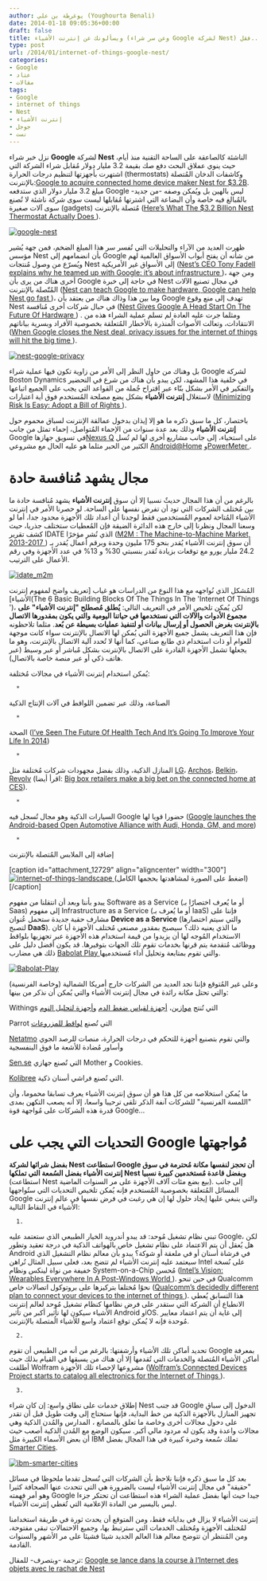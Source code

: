 ```yaml
---
author: يوغرطة بن علي (Youghourta Benali)
date: 2014-01-18 09:05:36+00:00
draft: false
title: ويسألونك عن إنترنت الأشياء (وعن سر شراء Google لشركة Nest) فقل...
type: post
url: /2014/01/internet-of-things-google-nest/
categories:
- Google
- عتاد
- مقالات
tags:
- Google
- internet of things
- Nest
- إنترنت الأشياء
- جوجل
- نست
---
```


نزل خبر شراء **Google** لشركة **Nest** الناشئة كالصاعقة على الساحة التقنية منذ أيام، حيث ينوي عملاق البحث دفع صك بقيمة 3.2 مليار دولار مُقابل شراء الشركة التي اشتهرت بأجهزتها لتنظيم درجات الحرارة (thermostats) وكاشفات الدخان المُتصلة بالإنترنت:[Google to acquire connected home device maker Nest for $3.2B](http://gigaom.com/2014/01/13/breaking-google-acquires-digital-device-maker-nest-for-3-2b/). مبلغ 3.2 مليار دولار الذي ستدفعه Google ليس بالهين بل ويُمكن وصفه -من جديد- بالمُبالغ فيه خاصة وأن البضاعة التي اشترتها مُقابلها ليست سوى شركة ناشئة لا تُصنع سوى آلات صغيرة (gadgets) مُتصلة بالإنترنت ([Here’s What The $3.2 Billion Nest Thermostat Actually Does ](http://www.businessinsider.com/heres-what-the-32-billion-nest-thermostat-does-2014-1)).




[![google-nest](https://www.it-scoop.com/wp-content/uploads/2014/01/google-nest1.jpg)
](https://www.it-scoop.com/wp-content/uploads/2014/01/google-nest1.jpg)




ظهرت العديد من الآراء والتحليلات التي تُفسر سر هذا المبلغ الضخم، فمن جهة يُشير مؤسس Nest بأن انضمامهم إلى Google من شأنه أن يفتح أبواب الأسواق العالمية لهم ويُسرّع من وصول مُنتجات Nest إلى الأسواق غير الأمريكية ([Nest’s CEO Tony Fadell explains why he teamed up with Google: it’s about infrastructure ](http://gigaom.com/2014/01/13/nests-ceo-tony-fadell-explains-why-he-teamed-up-with-google-its-about-infrastructure/))، ومن جهة أخرى هناك من يرى بأن Google في حاجة إلى خبرة Nest في مجال تصنيع الآلات المُتّصلة بالإنترنت ([Nest can teach Google to make hardware, Google can help Nest go fast ](http://pando.com/2014/01/14/gruber-nest-can-teach-google-to-make-hardware-google-can-help-nest-go-fast/))، وما بين هذا وذاك هناك من يعتقد بأن Google تهدف إلى منع وقوع Nest في حبال شركات أخرى مُنافسة ([Nest Gives Google A Head Start On The Future Of Hardware ](http://techcrunch.com/2014/01/13/nest-gives-google-top-shelf-design-expertise-for-the-next-frontier-of-hardware/)) . ومثلما جرت عليه العادة لم تسلم عملية الشراء هذه من الانتقادات، وتعالت الأصوات الُمنذرة بالأخطار المُتعلقة بخصوصية الأفراد وبسرية بياناتهم ([When Google closes the Nest deal, privacy issues for the internet of things will hit the big time ](http://gigaom.com/2014/01/13/when-google-closes-the-nest-deal-privacy-issues-for-the-internet-of-things-will-hit-the-big-time/)).




[![nest-google-privacy](https://www.it-scoop.com/wp-content/uploads/2014/01/nest-google-privacy.jpg)
](https://www.it-scoop.com/wp-content/uploads/2014/01/nest-google-privacy.jpg)




بل وهناك من حاول النظر إلى الأمر من زاوية تكون فيها عملية شراء Google لشركة Boston Dynamics في خلفية هذا المشهد، لكن يبدو بأن هناك من شرع في التحضير والتفكير في الأمر بشكل بنّاء عبر اقتراح جُملة من القواعد التي يجب على الجميع اتباعها لاستغلال **إنترنت الأشياء** بشكل يضع مصلحة المُستخدم فوق أية اعتبارات ([Minimizing Risk Is Easy: Adopt a Bill of Rights ](http://www.nytimes.com/roomfordebate/2013/09/08/privacy-and-the-internet-of-things/a-bill-of-rights-for-the-internet-of-things)).




باختصار، كل ما سبق ذكره ما هو إلا إيذان بدخول عمالقة الإنترنت لسباق محموم حول **إنترنت الأشياء** وذلك بعد عدة سنوات من الإحماء المُتواصل، إحماء تمثل من جانب Google في تسويق جهازها[Nexus Q](https://play.google.com/store/devices/details/Nexus_Q) على استحياء، إلى جانب مشاريع أخرى لها لم تُسل الكثير من الحبر مثلما هو عليه الحال مع مشروعي [Android@Home](mailto:Android@Home) و[PowerMeter ](https://www.google.com/powermeter/about/).





# مجال يشهد مُنافسة حادة




بالرغم من أن هذا المجال حديثٌ نسبيا إلا أن سوق **إنترنت الأشياء** يشهد مُنافسة حادة ما بين مُختلف الشركات التي تود أن تفرض نفسها على الساحة. لو حصرنا الأمر في إنترنت الأشياء المُتاحة لعموم المُستخدمين فقط لوجدنا أن أعداد تلك الأجهزة محدود جدا، أما لو وسعنا المجال ونظرنا إلى خارج هذه الدائرة الضيقة فإن المُعطيات ستختلف جذريا، حيث كشف تقرير IDATE الذي نُشر مؤخرًا ([M2M : The Machine-to-Machine Market, 2013-2017 ](http://www.idate.org/en/Research-store/M2M_876.html)) أن سوق إنترنت الأشياء يُقدر بنحو 175 مليون وحدة وبرقم أعمال يُقدر بـ 24.2 مليار يورو مع توقعات بزيادة تُقدر بنسبتي 30% و 13% في عدد الأجهزة وفي رقم الأعمال على الترتيب.




[![idate_m2m](https://www.it-scoop.com/wp-content/uploads/2014/01/idate_m2m.jpg)
](https://www.it-scoop.com/wp-content/uploads/2014/01/idate_m2m.jpg)




المُشكل الذي نُواجهه مع هذا النوع من الدراسات هو غياب [تعريف واضح لمفهوم إنترنت الأشياء](The 6 Basic Building Blocks Of The Things In The 'Internet Of Things ')، لكن يُمكن تلخيص الأمر في التعريف التالي: **يُطلق مُصطلح "إنترنت الأشياء" على مجموع الأدوات والآلات التي نستخدمها في حياتنا اليومية والتي يكون بمقدورها الاتصال بالإنترنت بغرض الحصول أو إرسال بيانات أو لتنفيذ عمليات بسيطة عن بُعد**. مثلما تلاحظونه فإن هذا التعريف يشمل جميع الأجهزة التي يُمكن لها الاتصال بالإنترنت سواء كانت موجهة للعوام أو ذات استخدام ذي طابع صناعي، كما أنها لا تُحدد آلية الاتصال بالإنترنت، وهو ما يجعلها تشمل الأجهزة القادرة على الاتصال بالإنترنت بشكل مُباشر أو عبر وسيط (عبر هاتف ذكي أو عبر منصة خاصة بالاتصال).




يُمكن استخدام إنترنت الأشياء في مجالات مُختلفة:






 	  * 


الصناعة، وذلك عبر تضمين اللواقط في آلات الإنتاج الذكية



 	  * 


الصحة ([I’ve Seen The Future Of Health Tech And It’s Going To Improve Your Life In 2014](http://techcrunch.com/2014/01/11/ive-seen-the-future-of-health-tech-and-its-going-to-improve-your-life-in-2014/))



 	  * 


المنازل الذكية، وذلك بفضل مجهودات شركات مُختلفة مثل [LG](http://www.theverge.com/2014/1/7/5285316/lg-homechat-instant-message-control-smart-appliances-through-line)، [Archos](http://www.rudebaguette.com/2014/01/02/connected-devices-archos-plans-home-domination/)، [Belkin](http://gigaom.com/2013/07/22/belkin-flips-the-switch-on-an-official-android-app-for-wemo-home-automation-products/)، [Revolv](http://techcrunch.com/2014/01/08/revolv-the-missing-link-for-home-automation-comes-to-home-depot-stores/) (اقرأ أيضا: [Big box retailers make a big bet on the connected home at CES](http://gigaom.com/2014/01/07/lowes-and-staples-connected-home-efforts-get-big-expansion-at-ces/)).



 	  * 


السيارات الذكية وهو مجال تُسجل فيه Google حضورا قويا لها ([Google launches the Android-based Open Automotive Alliance with Audi, Honda, GM, and more](http://www.theverge.com/2014/1/6/5279116/google-open-automotive-alliance-android-car-announcement))



 	  * 


إضافة إلى الملابس المُتصلة بالإنترنت




[caption id="attachment_12729" align="aligncenter" width="300"][![internet-of-things-landscape](https://www.it-scoop.com/wp-content/uploads/2014/01/internet-of-things-landscape-300x225.png)
](https://www.it-scoop.com/wp-content/uploads/2014/01/internet-of-things-landscape.png) (اضغط على الصورة لمشاهدتها بحجمها الكامل)[/caption]







يبدو بأننا وبعد أن انتقلنا من مفهوم Software as a Service (أو ما يُعرف اختصارًا بـ Saas) إلى مفهوم Infrastructure as a Service (أو ما يُعرف بـ IaaS) فإننا على مشارف حقبة جديدة ستحمل عُنوان **Device as a Service** (والتي سيتم اختصارها لتصبح **DaaS**). ما الذي يعنيه ذلك؟ سيصبح بمقدور مصنعي مُختلف الأجهزة أيا كان الاستخدام المُوجه لها أن يزيدوا من قيمة استخدام هذه الأجهزة عبر تجهزيها بلواقط ووظائف مُتقدمة يتم قرنها بخدمات تقوم تلك الجهات بتوفيرها. قد يكون أفضل دليل على ذلك هي مضارب [Babolat Play ](http://www.babolatplay.com/) والتي تقوم بمتابعة وتحليل أداء مُستخدميها.




[![Babolat-Play](https://www.it-scoop.com/wp-content/uploads/2014/01/Babolat-Play.jpg)
](https://www.it-scoop.com/wp-content/uploads/2014/01/Babolat-Play.jpg)




وعلى غير المُتوقع فإننا نجد العديد من الشركات خارج أمريكا الشمالية (وخاصة الفرنسية) والتي تحتل مكانة رائدة في مجال إنترنت الأشياء والتي يُمكن أن نذكر من بينها:




Withings التي تُنتج [موازين](http://www.withings.com/fr/scales)، [أجهزة لقياس ضغط الدم](http://www.withings.com/fr/wirelessbloodpressuremonitor) و[أجهزة لتحليل النوم](http://www.withings.com/fr/aura)




Parrot التي تُصنع [لواقط للمزروعات](http://www.parrot.com/flowerpower/en/)




[Netatmo](http://www.netatmo.com/en-US/product) والتي تقوم بتصنيع أجهزة للتحكم في درجات الحرارة، منصات للرصد الجوي وأساور مُضادة للأشعة ما فوق البنفسجية




[Sen.se](https://sen.se/) التي تُصنع جهازي Mother و Cookies.




[Kolibree](http://www.kolibree.com/) التي تُصنع فراشي أسنان ذكية.




ما يُمكن استخلاصه من كل هذا هو أن سوق إنترنت الأشياء يعرف تسابقا محموما، وأن "اللمسة الفرنسية" للشركات آنفة الذكر تلقى ترحيبا واسعا، إلا أنه يصعب التكهن بمدى قدرة هذه الشركات على مُواجهة قوة Google...





# التحديات التي يجب على Google مُواجهتها




**بفضل شرائها لشركة Nest استطاعت Google أن تحجز لنفسها مكانة مُحترمة في سوق إنترنت الأشياء بفضل السُمعة التي تملكها Nest وبفضل قاعدة مُستخدمين كبيرة نسبيا** (استطاعت Nest بيع بضع مئات آلاف الأجهزة على مر السنوات الماضية). إلى جانب المسائل المُتعلقة بخصوصية المُستخدم فإنه يُمكن تلخيص التحديات التي ستُواجهها Google والتي ينبغي عليها إيجاد حلول لها إن هي رغبت في فرض نفسها في عالم إنترنت الأشياء في النقاط التالية:






 	  1. 


تبني نظام تشغيل مُوحد: قد يبدو أندرويد الخيار الطبيعي الذي ستعتمد عليه Google، لكن هل يُعقل أن يتم الاعتماد على نظام تشغيل خاص بالهواتف الذكية في درجة تعقيد وتطور Android في فرشاة أسنان أو في ملعقة أو شوكة؟ يبدو بأن معالم نظام التشغيل الذي سيعتمد عليه إنترنت الأشياء لم تتضح بعد، فعلى سبيل المثال تُراهن Intel على نُسخة خفيفة من نواة لينكس ونظام System-on-a-Chip مُحسن ([Intel’s Vision: Wearables Everywhere In A Post-Windows World ](http://techcrunch.com/2014/01/07/intels-vision-wearables-everywhere-in-a-post-windows-world/)). في حين تنحو Qualcomm نحوًا مُختلفا بتركيزها على بروتوكول اتصالات خاص ([Qualcomm’s decidedly different plan to connect your devices to the internet of things ](http://gigaom.com/2013/02/24/qualcomms-decidedly-different-plan-to-connect-your-devices-to-the-internet-of-things/)). هذا التسابق يُعطي الانطباع أن الشركة التي ستقدر على فرض نظامها كنظام تشغيل مُوحد لعالم إنترنت الأشياء سيكون لها تأثير أكبر من تأثير Android وiOS. إلى غاية أن يتم اعتماد معايير مُوحدة فإنه لا يُمكن توقع اعتماد واسع للأشياء الُمتصلة بالإنترنت.



 	  2. 


تحديد أماكن تلك الأشياء وأرشفتها: بالرغم من أنه من الطبيعي أن تقوم Google بمعرفة أماكن الأشياء المُتصلة والخدمات التي تُقدمها إلا أن هناك من يسبقها في القيام بذلك حيث أطلقت Wolfram مشروعها لإحصاء تلك الأجهزة ([Wolfram’s Connected Devices Project starts to catalog all electronics for the Internet of Things ](http://www.theverge.com/2014/1/7/5283356/wolfram-connected-devices-project-catalogs-all-devices)).



 	  3. 


إطلاق خدمات على نطاق واسع: إن كان شراء Nest قد جنب Google الدخول إلى سباق تجهيز المنازل بالأجهزة الذكية من خط البداية، فإنها ستحتاج إلى وقت طويل قبل أن تقدر على دخول مجالات أخرى وخاصة ما تعلق بالمصانع ، المدارس والمُدن الذكية وهي مجالات واعدة وقد يكون له مردود مالي أكبر. سيكون الوضع مع المُدن الذكية أصعب حيث أن بعض الأسماء الكبيرة مثل IBM تملك سُمعة وخبرة كبيرة في هذا المجال بفضل [Smarter Cities](http://www.ibm.com/smarterplanet/us/en/smarter_cities/overview/).






[![ibm-smarter-cities](https://www.it-scoop.com/wp-content/uploads/2014/01/ibm-smarter-cities.jpg)
](https://www.it-scoop.com/wp-content/uploads/2014/01/ibm-smarter-cities.jpg)




بعد كل ما سبق ذكره فإننا نلاحظ بأن الشركات التي تُسجل تقدما ملحوظا في مسائل "حقيقة" في مجال إنترنت الأشياء ليست بالضرورة هي التي تتحدث عنها الصحافة كثيرا وهو أمر فهمته Google جيدا حيث أنها بفضل عملية الشراء هذه استطاعت أن تحتكر جزءا ليس باليسير من المادة الإعلامية التي تُغطي إنترنت الأشياء.




إنترنت الأشياء لا يزال في بداياته فقط، ومن المتوقع أن يحدث ثورة في طريقة استخدامنا لمُختلف الأجهزة ومُختلف الخدمات التي سترتبط بها، وجميع الاحتمالات تبقى مفتوحة، ومن المُنتظر أن تتوضح معالم هذا العالم الجديد شيئا فشيئا على مر الأشهر والسنوات القادمة.




ترجمة -وبتصرف- للمقال: [Google se lance dans la course à l’Internet des objets avec le rachat de Nest](http://www.terminauxalternatifs.fr/2014/01/16/google-se-lance-dans-la-course-linternet-des-objets-avec-le-rachat-de-nest/?utm_source=twitterfeed&utm_medium=twitter)
